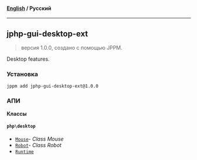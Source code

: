#### [English](README.md) / **Русский**

---

## jphp-gui-desktop-ext
> версия 1.0.0, создано с помощью JPPM.

Desktop features.

### Установка
```
jppm add jphp-gui-desktop-ext@1.0.0
```

### АПИ
**Классы**

#### `php\desktop`

- [`Mouse`](https://github.com/jphp-compiler/jphp/blob/master/exts/jphp-gui-desktop-ext/api-docs/classes/php/desktop/Mouse.ru.md)- _Class Mouse_
- [`Robot`](https://github.com/jphp-compiler/jphp/blob/master/exts/jphp-gui-desktop-ext/api-docs/classes/php/desktop/Robot.ru.md)- _Class Robot_
- [`Runtime`](https://github.com/jphp-compiler/jphp/blob/master/exts/jphp-gui-desktop-ext/api-docs/classes/php/desktop/Runtime.ru.md)